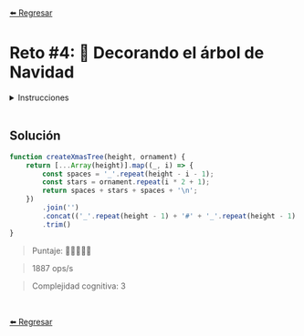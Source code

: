 [⬅️ Regresar](https://github.com/cosmoart/adventJS)

# Reto #4: 🎄 Decorando el árbol de Navidad

<details>
  <summary>Instrucciones</summary>

</br>

¡Es hora de poner el árbol de Navidad en casa! 🎄 Pero este año queremos que sea especial. Vamos a crear una función que recibe la altura del árbol (un entero positivo entre 1 y 100) y un carácter especial para decorarlo.

La función debe devolver un string que represente el árbol de Navidad, construido de la siguiente manera:

- El árbol está compuesto de triángulos de caracteres especiales.
- Los espacios en blanco a los lados del árbol se representan con guiones bajos _.
- Todos los árboles tienen un tronco de dos líneas, representado por el carácter #.
- El árbol siempre debe tener la misma longitud por cada lado.
- Debes asegurarte de que el árbol tenga la forma correcta usando saltos de línea \n para cada línea.

Ejemplos:

 ```js
 const tree = createXmasTree(5, '*')
console.log(tree)
/*
____*____
___***___
__*****__
_*******_
*********
____#____
____#____
*/

const tree2 = createXmasTree(3, '+')
console.log(tree2)
/*
__+__
_+++_
+++++
__#__
__#__
*/

const tree3 = createXmasTree(6, '@')
console.log(tree3)
/*
_____@_____
____@@@____
___@@@@@___
__@@@@@@@__
_@@@@@@@@@_
@@@@@@@@@@@
_____#_____
_____#_____
*/
 ```

Asegúrate de utilizar saltos de línea \n al final de cada línea, excepto en la última.
</details>

<br/>

## Solución

```js
function createXmasTree(height, ornament) {
	return [...Array(height)].map((_, i) => {
		const spaces = '_'.repeat(height - i - 1);
		const stars = ornament.repeat(i * 2 + 1);
		return spaces + stars + spaces + '\n';
	})
		.join('')
		.concat(('_'.repeat(height - 1) + '#' + '_'.repeat(height - 1) + '\n').repeat(2))
		.trim()
}
```

> Puntaje: 🌟🌟🌟🌟🌟

> 1887 ops/s

> Complejidad cognitiva: 3

<br/>

[⬅️ Regresar](https://github.com/cosmoart/adventJS)